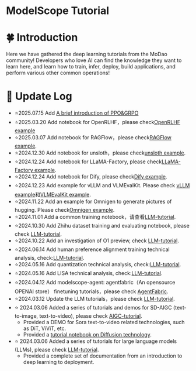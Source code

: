 # ModelScope Tutorial

# 🍀 Introduction

Here we have gathered the deep learning tutorials from the MoDao community! Developers who love AI can find the knowledge they want to learn here, and learn how to train, infer, deploy, build applications, and perform various other common operations!

# 🌿 Update Log
- ⭐️2025.07.15 Add [A brief introduction of PPO&GRPO](./LLM-tutorial/S.PPO和GRPO.md)
- ⭐️2025.03.20 Add notebook for OpenRLHF，please check[OpenRLHF example](./LLM-tutorial/notebook/OpenRLHF.ipynb)
- ⭐️2025.03.07 Add notebook for RAGFlow，please check[RAGFlow example](./LLM-tutorial/notebook/RAGFlow.ipynb).
- ⭐️2024.12.30 Add notebook for unsloth，please check[unsloth example](./LLM-tutorial/notebook/unsloth.ipynb).
- ⭐️2024.12.24 Add notebook for LLaMA-Factory, please check[LLaMA-Factory example](./LLM-tutorial/notebook/llama-factory.ipynb).
- ⭐️2024.12.24 Add notebook for Dify, please check[Dify example](./LLM-tutorial/notebook/dify.ipynb).
- ⭐️2024.12.23 Add example for vLLM and VLMEvalKit. Please check [vLLM example](./LLM-tutorial/notebook/vllm.ipynb)和[VLMEvalKit example](./LLM-tutorial/notebook/VLMEvalKit多模态模型评估.ipynb).
- ⭐️2024.11.22 Add an example for Omnigen to generate pictures of hugging. Please check[Omnigen example](./AIGC-tutorial/notebook/Omnigen_demo.ipynb).
- ⭐️2024.11.01 Add a common training notebook，请查看[LLM-tutorial](./LLM-tutorial/notebook/训练.ipynb).
- ⭐️2024.10.30 Add Zhihu dataset training and evaluating notebook, please check [LLM-tutorial](./LLM-tutorial/notebook/全流程知乎数据集训练.ipynb).
- ⭐️2024.10.22 Add an investigation of O1 preview, check [LLM-tutorial](./LLM-tutorial/从%20OpenAI-O1%20看大模型的复杂推理能力.md).
- ⭐️2024.06.14 Add human preference alignment training technical analysis, check:[LLM-tutorial](./LLM-tutorial/M.人类偏好对齐训练.md).
- ⭐️2024.05.16 Add quantization technical analysis, check:[LLM-tutorial](./LLM-tutorial/N.量化技术解析.md).
- ⭐️2024.05.16 Add LISA technical analysis, check:[LLM-tutorial](./LLM-tutorial/L.LISA微调技术解析.md).
- ⭐️2024.04.12 Add modelscope-agent: agentfabric（An opensource OPENAI store） finetuning tutorials，please check [AgentFabric](./LLM-tutorial/Modelscope-Agent:%20AgentFabric微调最佳实践.md).
- ⭐️2024.03.12 Update the LLM tutorials，please check [LLM-tutorial](./LLM-tutorial).
- ⭐️ 2024.03.06 Added a series of tutorials and demos for SD-AIGC (text-to-image, text-to-video), please check [AIGC-tutorial](./AIGC-tutorial).
  - Provided a DEMO for Sora text-to-video related technologies, such as DiT, ViViT, etc.
  - Provided a [tutorial notebook on Diffusion technology](./AIGC-tutorial/基于Transformers，diffusion技术解析+实战.md).
- ⭐️ 2024.03.06 Added a series of tutorials for large language models (LLMs), please check [LLM-tutorial](./LLM-tutorial).
  - Provided a complete set of documentation from an introduction to deep learning to deployment.